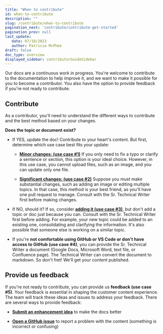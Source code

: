 ```yaml
---
title: "When to contribute"
id: when-to-contribute
description: ""
slug: /contribute/when-to-contribute
pagination_next: 'contribute/contribute-get-started'
pagination_prev: null
last_update:
   date: 07/18/2023
   author: Patricia McPhee
draft: false
doc_type: overview
displayed_sidebar: contributorGuideSidebar
---
```


<!-- Reference links -->
[style-guide]: ./style-guide.md
[markdown]: ./markdown-reference.md
[contributor]: ./contribute.md
[site]: https://docs.beyondidentity.com/
[issues]: https://github.com/gobeyondidentity/customer-docs/issues
[repo]: https://github.com/gobeyondidentity/customer-docs
[pr]: https://github.com/gobeyondidentity/customer-docs/pulls
[enhancements]: https://github.com/gobeyondidentity/customer-docs/issues/new?assignees=&labels=%F0%9F%8C%9F+enhancement&projects=&template=enhancement.yml
[get-started]: ./get-started.md


Our docs are a continuous work in progress. You're welcome to contribute to the documentation to help improve it, and we want to make it possible for you to become a contributor. You also have the option to provide feedback if you're not ready to contribute.

## Contribute

As a contributor, you'll need to understand the different ways to contribute and the best method based on your changes.

**Does the topic or document exist?**

- If YES, update the doc! Contribute to your heart's content. But first, determine which use case best fits your update:

  - **[Minor changes: (use case #1)](edit-content/minor-changes.md)** If you only need to fix a typo or clarify a sentence or section, this option is your ideal choice. However, in this use case, you cannot upload files, such as an image, and you can update only one file.

  - **[Significant changes: (use case #2)](edit-content/significant-changes.md)** Suppose you must make substantial changes, such as adding an image or editing multiple topics. In that case, this method is your best friend, as you'll have one pull request to manage. Consult with the Sr. Technical Writer first before making changes.

- If NO, should it? If so, consider **[adding it (use case #3)](add-new-topic.md)**, but don't add a topic or doc just because you can. Consult with the Sr. Technical Writer first before adding. For example, your new topic could be added to an existing one, consolidating and clarifying the information. It's also possible that someone else is working on a similar topic.

- If you're **not comfortable using GitHub or VS Code or don't have access to GitHub (use case #4)**, you can provide the Sr. Technical Writer a document (Google Docs, Microsoft Word, text file, or Confluence page). The Technical Writer can convert the document to markdown. So don't fret! We'll get your content published.


## Provide us feedback

If you're not ready to contribute, you can provide us **feedback (use case #5)**. Your feedback is essential in shaping the customer content experience. The team will track these ideas and issues to address your feedback. There are several ways to provide feedback:

- **[Submit an enhancement idea][enhancements]** to make the docs better

- **[Open a GitHub issue][issues]** to report a problem with the content (something is incorrect or confusing)
